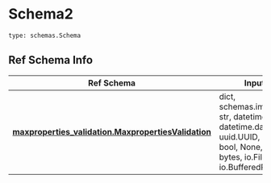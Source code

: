 # Schema2
```
type: schemas.Schema
```

## Ref Schema Info
Ref Schema | Input Type | Output Type
---------- | ---------- | -----------
[**maxproperties_validation.MaxpropertiesValidation**](../../../../../../../components/schema/maxproperties_validation.md) | dict, schemas.immutabledict, str, datetime.date, datetime.datetime, uuid.UUID, int, float, bool, None, list, tuple, bytes, io.FileIO, io.BufferedReader | schemas.immutabledict, str, float, int, bool, None, tuple, bytes, io.FileIO
